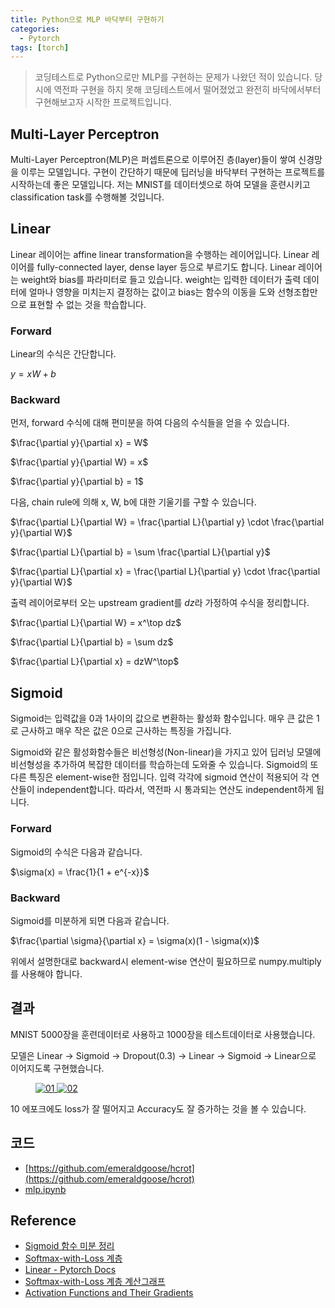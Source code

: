 ```yaml
---
title: Python으로 MLP 바닥부터 구현하기
categories:
  - Pytorch
tags: [torch]
---
```


> 코딩테스트로 Python으로만 MLP를 구현하는 문제가 나왔던 적이 있습니다. 당시에 역전파 구현을 하지 못해 코딩테스트에서 떨어졌었고 완전히 바닥에서부터 구현해보고자 시작한 프로젝트입니다.

## Multi-Layer Perceptron
Multi-Layer Perceptron(MLP)은 퍼셉트론으로 이루어진 층(layer)들이 쌓여 신경망을 이루는 모델입니다. 구현이 간단하기 때문에 딥러닝을 바닥부터 구현하는 프로젝트를 시작하는데 좋은 모델입니다.
저는 MNIST를 데이터셋으로 하여 모델을 훈련시키고 classification task를 수행해볼 것입니다.

## Linear
Linear 레이어는 affine linear transformation을 수행하는 레이어입니다. Linear 레이어를 fully-connected layer, dense layer 등으로 부르기도 합니다.
Linear 레이어는 weight와 bias를 파라미터로 들고 있습니다. weight는 입력한 데이터가 출력 데이터에 얼마나 영향을 미치는지 결정하는 값이고 bias는 함수의 이동을 도와 선형조합만으로 표현할 수 없는 것을 학습합니다.

### Forward
Linear의 수식은 간단합니다.

$y = xW + b$

<script src="https://gist.github.com/emeraldgoose/bf998f275c9582e38d80d9a3f20d78e3.js"></script>

### Backward
먼저, forward 수식에 대해 편미분을 하여 다음의 수식들을 얻을 수 있습니다.

$\frac{\partial y}{\partial x} = W$

$\frac{\partial y}{\partial W} = x$

$\frac{\partial y}{\partial b} = 1$

다음, chain rule에 의해 x, W, b에 대한 기울기를 구할 수 있습니다.

$\frac{\partial L}{\partial W} = \frac{\partial L}{\partial y} \cdot \frac{\partial y}{\partial W}$

$\frac{\partial L}{\partial b} = \sum \frac{\partial L}{\partial y}$

$\frac{\partial L}{\partial x} = \frac{\partial L}{\partial y} \cdot \frac{\partial y}{\partial W}$

출력 레이어로부터 오는 upstream gradient를 $dz$라 가정하여 수식을 정리합니다.

$\frac{\partial L}{\partial W} = x^\top dz$

$\frac{\partial L}{\partial b} = \sum dz$

$\frac{\partial L}{\partial x} = dzW^\top$

<script src="https://gist.github.com/emeraldgoose/0e2d30464acae480545d5e98a1cfd4dc.js"></script>

## Sigmoid
Sigmoid는 입력값을 0과 1사이의 값으로 변환하는 활성화 함수입니다. 매우 큰 값은 1로 근사하고 매우 작은 값은 0으로 근사하는 특징을 가집니다.

Sigmoid와 같은 활성화함수들은 비선형성(Non-linear)을 가지고 있어 딥러닝 모델에 비선형성을 추가하여 복잡한 데이터를 학습하는데 도와줄 수 있습니다. Sigmoid의 또다른 특징은 element-wise한 점입니다. 입력 각각에 sigmoid 연산이 적용되어 각 연산들이 independent합니다. 따라서, 역전파 시 통과되는 연산도 independent하게 됩니다.

### Forward
Sigmoid의 수식은 다음과 같습니다.

$\sigma(x) = \frac{1}{1 + e^{-x}}$

<script src="https://gist.github.com/emeraldgoose/647edf09aec3d969ab65bf76808e9dcb.js"></script>

### Backward
Sigmoid를 미분하게 되면 다음과 같습니다.

$\frac{\partial \sigma}{\partial x} = \sigma(x)(1 - \sigma(x))$

위에서 설명한대로 backward시 element-wise 연산이 필요하므로 numpy.multiply를 사용해야 합니다.

<script src="https://gist.github.com/emeraldgoose/449960a17ab916d2d36d3657e900f143.js"></script>

## 결과
MNIST 5000장을 훈련데이터로 사용하고 1000장을 테스트데이터로 사용했습니다.

<script src="https://gist.github.com/emeraldgoose/d11ab0c99747c51f0050001749de89a4.js"></script>

모델은 Linear -> Sigmoid -> Dropout(0.3) -> Linear -> Sigmoid -> Linear으로 이어지도록 구현했습니다.

<figure class="half">
  <a href="https://onedrive.live.com/embed?resid=502FD124B305BA80%213207&authkey=%21AHbDw6fwQLOIC2Y&width=608&height=604" data-lightbox="gallery">
    <img src="https://onedrive.live.com/embed?resid=502FD124B305BA80%213207&authkey=%21AHbDw6fwQLOIC2Y&width=608&height=604" alt="01">
  </a>
  <a href="https://onedrive.live.com/embed?resid=502FD124B305BA80%213206&authkey=%21ANIblIieb6OZcuE&width=601&height=604" data-lightbox="gallery">
    <img src="https://onedrive.live.com/embed?resid=502FD124B305BA80%213206&authkey=%21ANIblIieb6OZcuE&width=601&height=604" alt="02">
  </a>
</figure>

10 에포크에도 loss가 잘 떨어지고 Accuracy도 잘 증가하는 것을 볼 수 있습니다. 

## 코드
- [https://github.com/emeraldgoose/hcrot](https://github.com/emeraldgoose/hcrot)
- [mlp.ipynb](https://github.com/emeraldgoose/hcrot/blob/master/notebooks/mlp.ipynb)

## Reference
- [Sigmoid 함수 미분 정리](http://taewan.kim/post/sigmoid_diff/)
- [Softmax-with-Loss 계층](https://ratsgo.github.io/deep%20learning/2017/10/02/softmax/)
- [Linear - Pytorch Docs](https://pytorch.org/docs/stable/generated/torch.nn.Linear.html)
- [Softmax-with-Loss 계층 계산그래프](https://velog.io/@gjtang/Softmax-with-Loss-%EA%B3%84%EC%B8%B5-%EA%B3%84%EC%82%B0%EA%B7%B8%EB%9E%98%ED%94%84)
- [Activation Functions and Their Gradients](https://aew61.github.io/blog/artificial_neural_networks/1_background/1.b_activation_functions_and_derivatives.html)